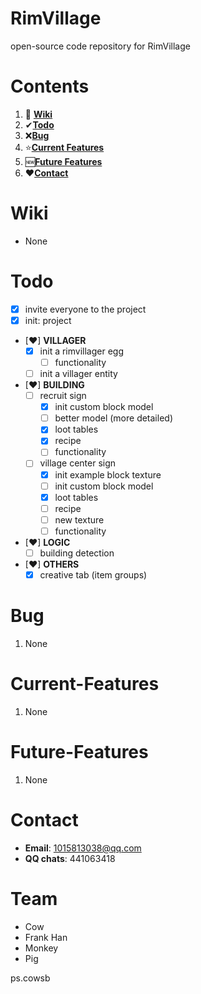 # RimVillage
open-source code repository for RimVillage

# Contents
1. 📕 [**Wiki**](#Wiki)
2. ✔[**Todo**](#Todo)
3. ❌[**Bug**](#Bug)
4. ⭐[**Current Features**](#Current-Features)
5. 🆕[**Future Features**](#Future-Features)
6. ❤[**Contact**](#Contact)

# Wiki
- None

# Todo
- [x] invite everyone to the project
- [x] init: project
- [❤] **VILLAGER**
  - [x] init a rimvillager egg
    - [ ] functionality
  - [ ] init a villager entity
- [❤] **BUILDING**
  - [ ] recruit sign
    - [x] init custom block model
    - [ ] better model (more detailed)
    - [x] loot tables
    - [x] recipe
    - [ ] functionality
  - [ ] village center sign
    - [x] init example block texture
    - [ ] init custom block model
    - [x] loot tables
    - [ ] recipe
    - [ ] new texture
    - [ ] functionality
- [❤] **LOGIC**
  - [ ] building detection
- [❤] **OTHERS**
  - [x] creative tab (item groups)

# Bug
1. None

# Current-Features
1. None

# Future-Features
1. None

# Contact
- **Email**: 1015813038@qq.com
- **QQ chats**: 441063418

# Team
- Cow
- Frank Han
- Monkey
- Pig

ps.cowsb
